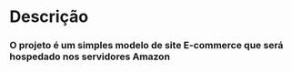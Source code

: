 # Descrição

### O projeto é um simples modelo de site E-commerce que será hospedado nos servidores Amazon
